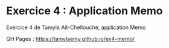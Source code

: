 # Exercice 4 : Application Memo

Exercice 4 de Tamyla Ait-Chellouche, application Memo

GH Pages : https://tamylaemy.github.io/ex4-memo/
